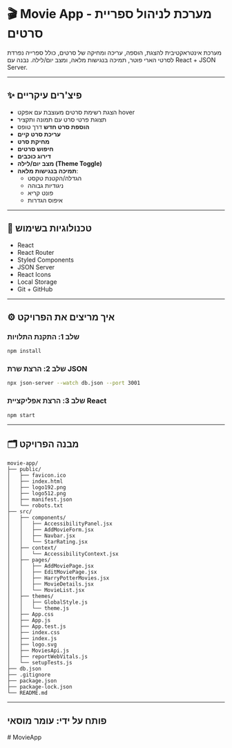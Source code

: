 # 🎬 Movie App - מערכת לניהול ספריית סרטים

מערכת אינטראקטיבית להצגת, הוספה, עריכה ומחיקה של סרטים, כולל ספרייה נפרדת לסרטי הארי פוטר, תמיכה בנגישות מלאה, ומצב יום/לילה. נבנה עם React + JSON Server.

---

## ✨ פיצ'רים עיקריים

- הצגת רשימת סרטים מעוצבת עם אפקט hover
- תצוגת פרטי סרט עם תמונה ותקציר
- **הוספת סרט חדש** דרך טופס
- **עריכת סרט קיים**
- **מחיקת סרט**
- **חיפוש סרטים**
- **דירוג כוכבים**
- **מצב יום/לילה (Theme Toggle)**
- **תמיכה בנגישות מלאה**:
  - הגדלה/הקטנת טקסט
  - ניגודיות גבוהה
  - פונט קריא
  - איפוס הגדרות

---

## 🧠 טכנולוגיות בשימוש

- React
- React Router
- Styled Components
- JSON Server
- React Icons
- Local Storage
- Git + GitHub

---

## ⚙️ איך מריצים את הפרויקט

### שלב 1: התקנת התלויות

```bash
npm install
```

### שלב 2: הרצת שרת JSON

```bash
npx json-server --watch db.json --port 3001
```

### שלב 3: הרצת אפליקציית React

```bash
npm start
```

---

## 🗂️ מבנה הפרויקט

```
movie-app/
├── public/
│   ├── favicon.ico
│   ├── index.html
│   ├── logo192.png
│   ├── logo512.png
│   ├── manifest.json
│   └── robots.txt
├── src/
│   ├── components/
│   │   ├── AccessibilityPanel.jsx
│   │   ├── AddMovieForm.jsx
│   │   ├── Navbar.jsx
│   │   └── StarRating.jsx
│   ├── context/
│   │   └── AccessibilityContext.jsx
│   ├── pages/
│   │   ├── AddMoviePage.jsx
│   │   ├── EditMoviePage.jsx
│   │   ├── HarryPotterMovies.jsx
│   │   ├── MovieDetails.jsx
│   │   └── MovieList.jsx
│   ├── themes/
│   │   ├── GlobalStyle.js
│   │   └── theme.js
│   ├── App.css
│   ├── App.js
│   ├── App.test.js
│   ├── index.css
│   ├── index.js
│   ├── logo.svg
│   ├── MoviesApi.js
│   ├── reportWebVitals.js
│   └── setupTests.js
├── db.json
├── .gitignore
├── package.json
├── package-lock.json
└── README.md
```

---

## פותח על ידי: עומר מוסאי
#   M o v i e A p p  
 